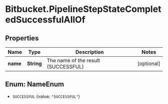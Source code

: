 # Bitbucket.PipelineStepStateCompletedSuccessfulAllOf

## Properties

Name | Type | Description | Notes
------------ | ------------- | ------------- | -------------
**name** | **String** | The name of the result (SUCCESSFUL) | [optional] 



## Enum: NameEnum


* `SUCCESSFUL` (value: `"SUCCESSFUL"`)




